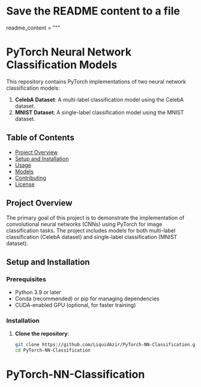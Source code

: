 # Save the README content to a file
readme_content = """
# PyTorch Neural Network Classification Models

This repository contains PyTorch implementations of two neural network classification models:

1. **CelebA Dataset**: A multi-label classification model using the CelebA dataset.
2. **MNIST Dataset**: A single-label classification model using the MNIST dataset.

## Table of Contents

- [Project Overview](#project-overview)
- [Setup and Installation](#setup-and-installation)
- [Usage](#usage)
- [Models](#models)
- [Contributing](#contributing)
- [License](#license)

## Project Overview

The primary goal of this project is to demonstrate the implementation of convolutional neural networks (CNNs) using PyTorch for image classification tasks. The project includes models for both multi-label classification (CelebA dataset) and single-label classification (MNIST dataset).

## Setup and Installation

### Prerequisites

- Python 3.9 or later
- Conda (recommended) or pip for managing dependencies
- CUDA-enabled GPU (optional, for faster training)

### Installation

1. **Clone the repository**:

   ```bash
   git clone https://github.com/LiquidAzir/PyTorch-NN-Classification.git
   cd PyTorch-NN-Classification
# PyTorch-NN-Classification
